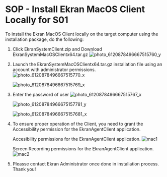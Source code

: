 # SOP - Install Ekran MacOS Client Locally for S01

To install the Ekran MacOS Client locally on the target computer using the installation package, do the following:
1. Click EkranSystemClient.zip  and Download EkranSystemMacOSClientx64.tar.gz
   ![photo_6120878496667515760_y](https://github.com/EK-S01/SOP-Ekran/assets/155951419/38b129fd-9e74-4722-96d3-c492e019cd15)


2. Launch the EkranSystemMacOSClientx64.tar.gz installation file using an account with administrator permissions.
    ![photo_6120878496667515770_x](https://github.com/EK-S01/SOP-Ekran/assets/155951419/3fd399e8-de13-4690-bcca-f93c2814c00c)

    ![photo_6120878496667515769_x](https://github.com/EK-S01/SOP-Ekran/assets/155951419/20a61eea-8906-49fa-b4db-5525337074a5)
   
3. Enter the password of user
    ![photo_6120878496667515767_x](https://github.com/EK-S01/SOP-Ekran/assets/155951419/e2bc9473-9dba-4b47-b4c5-04c0a5692bab)

    ![photo_61208784966675157781_y](https://github.com/EK-S01/SOP-Ekran/assets/155951419/f91a2960-c6ae-4a2e-a156-c345291b496f)

    ![photo_61208784966675157681_x](https://github.com/EK-S01/SOP-Ekran/assets/155951419/43764dc8-5b0e-43b1-9ded-80eb1b67146d)

4. To ensure proper operation of the Client, you need to grant the Accessibility permission for the EkranAgentClient application.

   Accesibility permissions for the EkranAgentClient application. 
   ![mac1](https://github.com/EK-S01/SOP-Ekran/assets/155951419/29b08aa0-7afe-44c0-a652-3d3080719114)

   Screen Recording permissions for the EkranAgentClient application. 
   ![mac2](https://github.com/EK-S01/SOP-Ekran/assets/155951419/492146ac-11de-4182-b7a2-e8713fdfd688)

5. Pleasse contact Ekran Administrator once done in installation process. Thank you!
